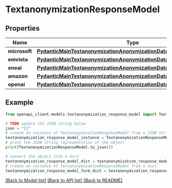 # TextanonymizationResponseModel


## Properties

Name | Type | Description | Notes
------------ | ------------- | ------------- | -------------
**microsoft** | [**PydanticMainTextanonymizationAnonymizationDataClass94559364102208**](PydanticMainTextanonymizationAnonymizationDataClass94559364102208.md) |  | [optional] 
**emvista** | [**PydanticMainTextanonymizationAnonymizationDataClass94559364103152**](PydanticMainTextanonymizationAnonymizationDataClass94559364103152.md) |  | [optional] 
**oneai** | [**PydanticMainTextanonymizationAnonymizationDataClass94559368088560**](PydanticMainTextanonymizationAnonymizationDataClass94559368088560.md) |  | [optional] 
**amazon** | [**PydanticMainTextanonymizationAnonymizationDataClass94559369000928**](PydanticMainTextanonymizationAnonymizationDataClass94559369000928.md) |  | [optional] 
**openai** | [**PydanticMainTextanonymizationAnonymizationDataClass94559369024192**](PydanticMainTextanonymizationAnonymizationDataClass94559369024192.md) |  | [optional] 

## Example

```python
from openapi_client.models.textanonymization_response_model import TextanonymizationResponseModel

# TODO update the JSON string below
json = "{}"
# create an instance of TextanonymizationResponseModel from a JSON string
textanonymization_response_model_instance = TextanonymizationResponseModel.from_json(json)
# print the JSON string representation of the object
print(TextanonymizationResponseModel.to_json())

# convert the object into a dict
textanonymization_response_model_dict = textanonymization_response_model_instance.to_dict()
# create an instance of TextanonymizationResponseModel from a dict
textanonymization_response_model_form_dict = textanonymization_response_model.from_dict(textanonymization_response_model_dict)
```
[[Back to Model list]](../README.md#documentation-for-models) [[Back to API list]](../README.md#documentation-for-api-endpoints) [[Back to README]](../README.md)


